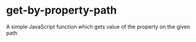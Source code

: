 # get-by-property-path
A simple JavaScript function which gets value of the property on the given path
